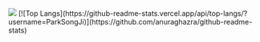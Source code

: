 <img src="https://capsule-render.vercel.app/api?type=Venom&color=FBEFF5&height=200&section=header&text=Hello!%20Parksongji's%20Git!&fontColor=d6ace6&fontSize=40" />
[![Top Langs](https://github-readme-stats.vercel.app/api/top-langs/?username=ParkSongJi)](https://github.com/anuraghazra/github-readme-stats)
